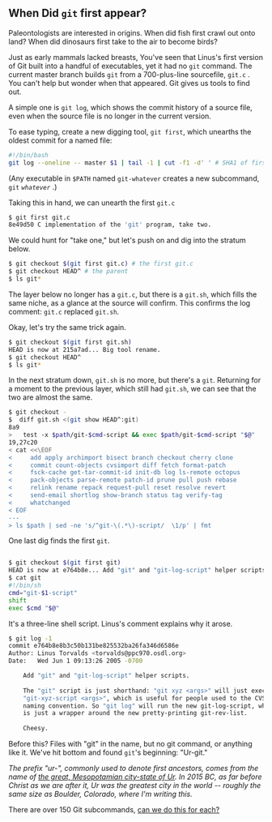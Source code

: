 ## When Did `git` first appear?

Paleontologists are interested in origins. When did fish first crawl out onto land?
When did dinosaurs first take to the air to become birds?

Just as early mammals lacked breasts, 
You've seen that Linus's first version of Git built into a handful of executables, yet it had no `git` command.
The current master branch builds `git` from a 700-plus-line sourcefile, `git.c` .
You can't help but wonder when that appeared. 
Git gives us tools to find out.

A simple one is `git log`, which shows the commit history of a source file, 
even when the source file is no longer in the current version.

To ease typing, create a new digging tool, `git first`, which unearths the oldest commit for a named file:

``` bash
#!/bin/bash
git log --oneline -- master $1 | tail -1 | cut -f1 -d' ' # SHA1 of first commit with file $1
```

(Any executable in `$PATH` named `git-whatever` creates a new subcommand, `git` *`whatever`* .)

Taking this in hand, we can unearth the first `git.c`

``` bash
$ git first git.c
8e49d50 C implementation of the 'git' program, take two.
```

We could hunt for "take one," but let's push on and dig into the stratum below.

``` bash
$ git checkout $(git first git.c) # the first git.c
$ git checkout HEAD^ # the parent
$ ls git*
```

The layer below no longer has a `git.c`, but there is a `git.sh`, which fills the same niche,
as a glance at the source will confirm. This confirms the log comment: `git.c` replaced `git.sh`.

Okay, let's try the same trick again.

``` bash
$ git checkout $(git first git.sh)
HEAD is now at 215a7ad... Big tool rename.
$ git checkout HEAD^
$ ls git*
```

In the next stratum down, `git.sh` is no more, but there's a `git`.
Returning for a moment to the previous layer, which still had `git.sh`, we can see that the two are almost the same.

``` bash
$ git checkout -
$  diff git.sh <(git show HEAD^:git)
8a9
> 	test -x $path/git-$cmd-script && exec $path/git-$cmd-script "$@"
19,27c20
< cat <<\EOF
<     add apply archimport bisect branch checkout cherry clone
<     commit count-objects cvsimport diff fetch format-patch
<     fsck-cache get-tar-commit-id init-db log ls-remote octopus
<     pack-objects parse-remote patch-id prune pull push rebase
<     relink rename repack request-pull reset resolve revert
<     send-email shortlog show-branch status tag verify-tag
<     whatchanged
< EOF
---
> ls $path | sed -ne 's/^git-\(.*\)-script/  \1/p' | fmt
```

One last dig finds the first `git`.

``` bash

$ git checkout $(git first git)
HEAD is now at e764b8e... Add "git" and "git-log-script" helper scripts.
$ cat git
#!/bin/sh
cmd="git-$1-script"
shift
exec $cmd "$@"
```

It's a three-line shell script. Linus's comment explains why it arose.

``` bash
$ git log -1
commit e764b8e8b3c50b131be825532ba26fa346d6586e
Author: Linus Torvalds <torvalds@ppc970.osdl.org>
Date:   Wed Jun 1 09:13:26 2005 -0700

    Add "git" and "git-log-script" helper scripts.
    
    The "git" script is just shorthand: "git xyz <args>" will just execute
    "git-xyz-script <args>", which is useful for people used to the CVS
    naming convention. So "git log" will run the new git-log-script, which
    is just a wrapper around the new pretty-printing git-rev-list.
    
    Cheesy.

```

Before this? Files with "git" in the name, but no git command, or anything like it. 
We've hit bottom and found `git`'s beginning: "Ur-git."

*The prefix "ur-", commonly used to denote first ancestors,
comes from the name of [the great, Mesopotamian city-state of Ur](https://en.wikipedia.org/wiki/Ur).
In 2015 BC, as far before Christ as we are after it, Ur was the greatest city in the world 
-- roughly the same size as Boulder, Colorado, where I'm writing this.*

There are over 150 Git subcommands, [can we do this for each?](https://github.com/jsh/git-paleontology/blob/master/talk/when-did-other-subcommands-appear.md)
